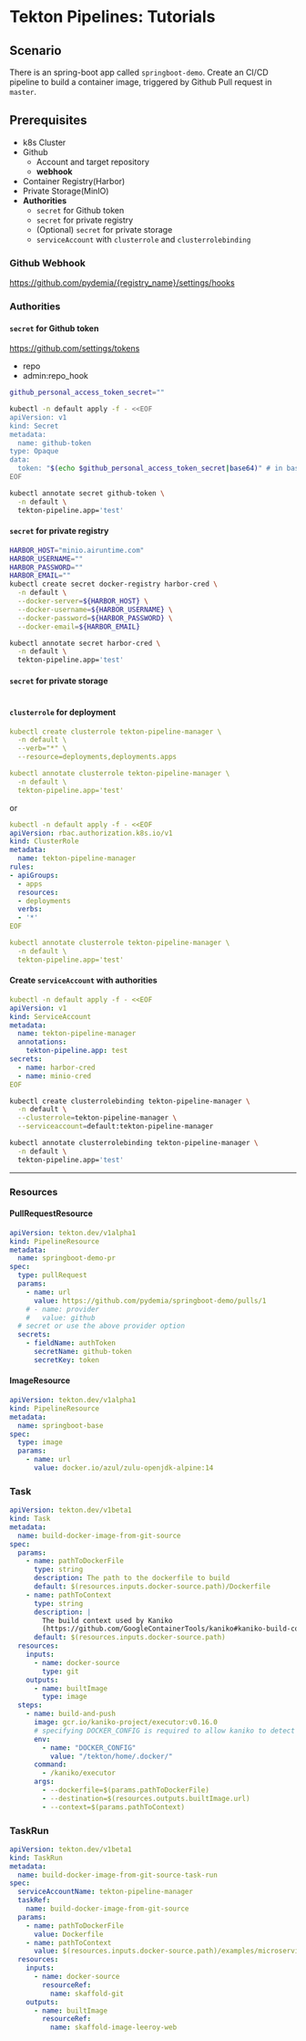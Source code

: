 # Tekton Pipelines: Tutorials

## Scenario

There is an spring-boot app called `springboot-demo`.
Create an CI/CD pipeline to build a container image, triggered by Github Pull request in `master`.

## Prerequisites

* k8s Cluster
* Github
  * Account and target repository
  * **webhook**
* Container Registry(Harbor)
* Private Storage(MinIO)
* **Authorities**
  * `secret` for Github token
  * `secret` for private registry
  * (Optional) `secret` for private storage
  * `serviceAccount` with `clusterrole` and `clusterrolebinding`

### Github Webhook

https://github.com/pydemia/{registry_name}/settings/hooks

### Authorities

#### `secret` for Github token

https://github.com/settings/tokens

* repo
*  admin:repo_hook

```bash
github_personal_access_token_secret=""

kubectl -n default apply -f - <<EOF
apiVersion: v1
kind: Secret
metadata:
  name: github-token
type: Opaque
data:
  token: "$(echo $github_personal_access_token_secret|base64)" # in base64 encoded form
EOF

kubectl annotate secret github-token \
  -n default \
  tekton-pipeline.app='test'
```

#### `secret` for private registry

```bash
HARBOR_HOST="minio.airuntime.com"
HARBOR_USERNAME=""
HARBOR_PASSWORD=""
HARBOR_EMAIL=""
kubectl create secret docker-registry harbor-cred \
  -n default \
  --docker-server=${HARBOR_HOST} \
  --docker-username=${HARBOR_USERNAME} \
  --docker-password=${HARBOR_PASSWORD} \
  --docker-email=${HARBOR_EMAIL}

kubectl annotate secret harbor-cred \
  -n default \
  tekton-pipeline.app='test'
```

#### `secret` for private storage

```yaml
```

<!-- 
```yaml
apiVersion: v1
kind: Secret
metadata:
  name: minio-cred
  annotations:
     serving.kubeflow.org/s3-endpoint: <minio-s3-compatible-endpoint> # replace with your s3 endpoint
     serving.kubeflow.org/s3-usehttps: "1" # by default 1, for testing with minio you need to set to 0
     serving.kubeflow.org/s3-verifyssl: "1" # by default 1, for testing with minio you need to set to 0
    #  serving.kubeflow.org/s3-region: us-east-1
type: Opaque
data:
  # echo -ne "KEY_STRING" | base64
  awsAccessKeyID: AKAKAKAKAKAKAKKA=
  awsSecretAccessKey: cVkcVkcVkcVkcVkcVkcVkcVkcVkcVkcVkcVkcVkcVk==
``` -->

#### `clusterrole` for deployment

```yaml
kubectl create clusterrole tekton-pipeline-manager \
  -n default \
  --verb="*" \
  --resource=deployments,deployments.apps

kubectl annotate clusterrole tekton-pipeline-manager \
  -n default \
  tekton-pipeline.app='test'
```

or 

```yaml
kubectl -n default apply -f - <<EOF
apiVersion: rbac.authorization.k8s.io/v1
kind: ClusterRole
metadata:
  name: tekton-pipeline-manager
rules:
- apiGroups:
  - apps
  resources:
  - deployments
  verbs:
  - '*'
EOF

kubectl annotate clusterrole tekton-pipeline-manager \
  -n default \
  tekton-pipeline.app='test'
```

#### Create `serviceAccount` with authorities

```yaml
kubectl -n default apply -f - <<EOF
apiVersion: v1
kind: ServiceAccount
metadata:
  name: tekton-pipeline-manager
  annotations:
    tekton-pipeline.app: test
secrets:
  - name: harbor-cred
  - name: minio-cred
EOF
```


```bash
kubectl create clusterrolebinding tekton-pipeline-manager \
  -n default \
  --clusterrole=tekton-pipeline-manager \
  --serviceaccount=default:tekton-pipeline-manager

kubectl annotate clusterrolebinding tekton-pipeline-manager \
  -n default \
  tekton-pipeline.app='test'
```

---

### Resources

#### PullRequestResource

```yaml
apiVersion: tekton.dev/v1alpha1
kind: PipelineResource
metadata:
  name: springboot-demo-pr
spec:
  type: pullRequest
  params:
    - name: url
      value: https://github.com/pydemia/springboot-demo/pulls/1
    # - name: provider
    #   value: github
  # secret or use the above provider option
  secrets:
    - fieldName: authToken
      secretName: github-token
      secretKey: token
```

#### ImageResource

```yaml
apiVersion: tekton.dev/v1alpha1
kind: PipelineResource
metadata:
  name: springboot-base
spec:
  type: image
  params:
    - name: url
      value: docker.io/azul/zulu-openjdk-alpine:14
```

### Task

```yaml
apiVersion: tekton.dev/v1beta1
kind: Task
metadata:
  name: build-docker-image-from-git-source
spec:
  params:
    - name: pathToDockerFile
      type: string
      description: The path to the dockerfile to build
      default: $(resources.inputs.docker-source.path)/Dockerfile
    - name: pathToContext
      type: string
      description: |
        The build context used by Kaniko
        (https://github.com/GoogleContainerTools/kaniko#kaniko-build-contexts)
      default: $(resources.inputs.docker-source.path)
  resources:
    inputs:
      - name: docker-source
        type: git
    outputs:
      - name: builtImage
        type: image
  steps:
    - name: build-and-push
      image: gcr.io/kaniko-project/executor:v0.16.0
      # specifying DOCKER_CONFIG is required to allow kaniko to detect docker credential
      env:
        - name: "DOCKER_CONFIG"
          value: "/tekton/home/.docker/"
      command:
        - /kaniko/executor
      args:
        - --dockerfile=$(params.pathToDockerFile)
        - --destination=$(resources.outputs.builtImage.url)
        - --context=$(params.pathToContext)
```

### TaskRun

```yaml
apiVersion: tekton.dev/v1beta1
kind: TaskRun
metadata:
  name: build-docker-image-from-git-source-task-run
spec:
  serviceAccountName: tekton-pipeline-manager
  taskRef:
    name: build-docker-image-from-git-source
  params:
    - name: pathToDockerFile
      value: Dockerfile
    - name: pathToContext
      value: $(resources.inputs.docker-source.path)/examples/microservices/leeroy-web #configure: may change according to your source
  resources:
    inputs:
      - name: docker-source
        resourceRef:
          name: skaffold-git
    outputs:
      - name: builtImage
        resourceRef:
          name: skaffold-image-leeroy-web
```

